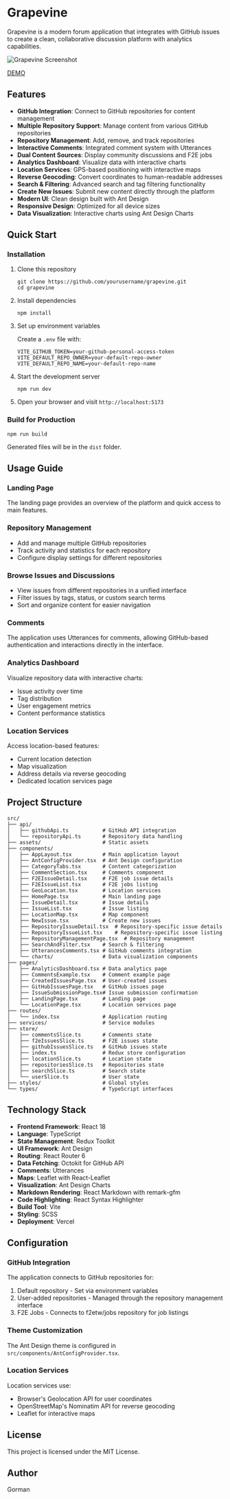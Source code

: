 # Grapevine

Grapevine is a modern forum application that integrates with GitHub issues to create a clean, collaborative discussion platform with analytics capabilities.

![Grapevine Screenshot](./src/assets/Screenshot.png)

[DEMO](grapevine-six-gr925.vercel.app/)

## Features

- **GitHub Integration**: Connect to GitHub repositories for content management
- **Multiple Repository Support**: Manage content from various GitHub repositories
- **Repository Management**: Add, remove, and track repositories
- **Interactive Comments**: Integrated comment system with Utterances
- **Dual Content Sources**: Display community discussions and F2E jobs
- **Analytics Dashboard**: Visualize data with interactive charts
- **Location Services**: GPS-based positioning with interactive maps
- **Reverse Geocoding**: Convert coordinates to human-readable addresses
- **Search & Filtering**: Advanced search and tag filtering functionality
- **Create New Issues**: Submit new content directly through the platform
- **Modern UI**: Clean design built with Ant Design
- **Responsive Design**: Optimized for all device sizes
- **Data Visualization**: Interactive charts using Ant Design Charts

## Quick Start

### Installation

1. Clone this repository

   ```
   git clone https://github.com/yourusername/grapevine.git
   cd grapevine
   ```

2. Install dependencies

   ```
   npm install
   ```

3. Set up environment variables

   Create a `.env` file with:

   ```
   VITE_GITHUB_TOKEN=your-github-personal-access-token
   VITE_DEFAULT_REPO_OWNER=your-default-repo-owner
   VITE_DEFAULT_REPO_NAME=your-default-repo-name
   ```

4. Start the development server

   ```
   npm run dev
   ```

5. Open your browser and visit `http://localhost:5173`

### Build for Production

```
npm run build
```

Generated files will be in the `dist` folder.

## Usage Guide

### Landing Page

The landing page provides an overview of the platform and quick access to main features.

### Repository Management

- Add and manage multiple GitHub repositories
- Track activity and statistics for each repository
- Configure display settings for different repositories

### Browse Issues and Discussions

- View issues from different repositories in a unified interface
- Filter issues by tags, status, or custom search terms
- Sort and organize content for easier navigation

### Comments

The application uses Utterances for comments, allowing GitHub-based authentication and interactions directly in the interface.

### Analytics Dashboard

Visualize repository data with interactive charts:

- Issue activity over time
- Tag distribution
- User engagement metrics
- Content performance statistics

### Location Services

Access location-based features:

- Current location detection
- Map visualization
- Address details via reverse geocoding
- Dedicated location services page

## Project Structure

```
src/
├── api/
│   ├── githubApi.ts           # GitHub API integration
│   └── repositoryApi.ts       # Repository data handling
├── assets/                    # Static assets
├── components/
│   ├── AppLayout.tsx          # Main application layout
│   ├── AntConfigProvider.tsx  # Ant Design configuration
│   ├── CategoryTabs.tsx       # Content categorization
│   ├── CommentSection.tsx     # Comments component
│   ├── F2EIssueDetail.tsx     # F2E job issue details
│   ├── F2EIssueList.tsx       # F2E jobs listing
│   ├── GeoLocation.tsx        # Location services
│   ├── HomePage.tsx           # Main landing page
│   ├── IssueDetail.tsx        # Issue details
│   ├── IssueList.tsx          # Issue listing
│   ├── LocationMap.tsx        # Map component
│   ├── NewIssue.tsx           # Create new issues
│   ├── RepositoryIssueDetail.tsx  # Repository-specific issue details
│   ├── RepositoryIssueList.tsx    # Repository-specific issue listing
│   ├── RepositoryManagementPage.tsx  # Repository management
│   ├── SearchAndFilter.tsx    # Search & filtering
│   ├── UtterancesComments.tsx # GitHub comments integration
│   └── charts/                # Data visualization components
├── pages/
│   ├── AnalyticsDashboard.tsx # Data analytics page
│   ├── CommentsExample.tsx    # Comment example page
│   ├── CreatedIssuesPage.tsx  # User-created issues
│   ├── GitHubIssuesPage.tsx   # GitHub issues page
│   ├── IssueSubmissionPage.tsx# Issue submission confirmation
│   ├── LandingPage.tsx        # Landing page
│   └── LocationPage.tsx       # Location services page
├── routes/
│   └── index.tsx              # Application routing
├── services/                  # Service modules
├── store/
│   ├── commentsSlice.ts       # Comments state
│   ├── f2eIssuesSlice.ts      # F2E issues state
│   ├── githubIssuesSlice.ts   # GitHub issues state
│   ├── index.ts               # Redux store configuration
│   ├── locationSlice.ts       # Location state
│   ├── repositoriesSlice.ts   # Repositories state
│   ├── searchSlice.ts         # Search state
│   └── userSlice.ts           # User state
├── styles/                    # Global styles
└── types/                     # TypeScript interfaces
```

## Technology Stack

- **Frontend Framework**: React 18
- **Language**: TypeScript
- **State Management**: Redux Toolkit
- **UI Framework**: Ant Design
- **Routing**: React Router 6
- **Data Fetching**: Octokit for GitHub API
- **Comments**: Utterances
- **Maps**: Leaflet with React-Leaflet
- **Visualization**: Ant Design Charts
- **Markdown Rendering**: React Markdown with remark-gfm
- **Code Highlighting**: React Syntax Highlighter
- **Build Tool**: Vite
- **Styling**: SCSS
- **Deployment**: Vercel

## Configuration

### GitHub Integration

The application connects to GitHub repositories for:

1. Default repository - Set via environment variables
2. User-added repositories - Managed through the repository management interface
3. F2E Jobs - Connects to f2etw/jobs repository for job listings

### Theme Customization

The Ant Design theme is configured in `src/components/AntConfigProvider.tsx`.

### Location Services

Location services use:

- Browser's Geolocation API for user coordinates
- OpenStreetMap's Nominatim API for reverse geocoding
- Leaflet for interactive maps

## License

This project is licensed under the MIT License.

## Author

Gorman
